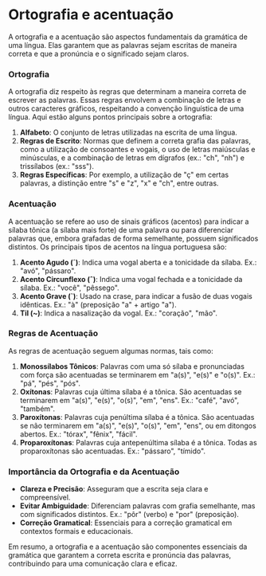 # Ortografia e acentuação
A ortografia e a acentuação são aspectos fundamentais da gramática de uma língua. Elas garantem que as palavras sejam escritas de maneira correta e que a pronúncia e o significado sejam claros.

### Ortografia
A ortografia diz respeito às regras que determinam a maneira correta de escrever as palavras. Essas regras envolvem a combinação de letras e outros caracteres gráficos, respeitando a convenção linguística de uma língua. Aqui estão alguns pontos principais sobre a ortografia:

1. **Alfabeto**: O conjunto de letras utilizadas na escrita de uma língua.
2. **Regras de Escrito**: Normas que definem a correta grafia das palavras, como a utilização de consoantes e vogais, o uso de letras maiúsculas e minúsculas, e a combinação de letras em dígrafos (ex.: "ch", "nh") e trissílabos (ex.: "sss").
3. **Regras Específicas**: Por exemplo, a utilização de "ç" em certas palavras, a distinção entre "s" e "z", "x" e "ch", entre outras.

### Acentuação
A acentuação se refere ao uso de sinais gráficos (acentos) para indicar a sílaba tônica (a sílaba mais forte) de uma palavra ou para diferenciar palavras que, embora grafadas de forma semelhante, possuem significados distintos. Os principais tipos de acentos na língua portuguesa são:

1. **Acento Agudo (´)**: Indica uma vogal aberta e a tonicidade da sílaba. Ex.: "avó", "pássaro".
2. **Acento Circunflexo (ˆ)**: Indica uma vogal fechada e a tonicidade da sílaba. Ex.: "você", "pêssego".
3. **Acento Grave (`)**: Usado na crase, para indicar a fusão de duas vogais idênticas. Ex.: "à" (preposição "a" + artigo "a").
4. **Til (~)**: Indica a nasalização da vogal. Ex.: "coração", "mão".

### Regras de Acentuação

As regras de acentuação seguem algumas normas, tais como:
1. **Monossílabos Tônicos**: Palavras com uma só sílaba e pronunciadas com força são acentuadas se terminarem em "a(s)", "e(s)" e "o(s)". Ex.: "pá", "pés", "pós".
2. **Oxítonas**: Palavras cuja última sílaba é a tônica. São acentuadas se terminarem em "a(s)", "e(s)", "o(s)", "em", "ens". Ex.: "café", "avó", "também".
3. **Paroxítonas**: Palavras cuja penúltima sílaba é a tônica. São acentuadas se não terminarem em "a(s)", "e(s)", "o(s)", "em", "ens", ou em ditongos abertos. Ex.: "tórax", "fênix", "fácil".
4. **Proparoxítonas**: Palavras cuja antepenúltima sílaba é a tônica. Todas as proparoxítonas são acentuadas. Ex.: "pássaro", "tímido".

### Importância da Ortografia e da Acentuação
- **Clareza e Precisão**: Asseguram que a escrita seja clara e compreensível.
- **Evitar Ambiguidade**: Diferenciam palavras com grafia semelhante, mas com significados distintos. Ex.: "pôr" (verbo) e "por" (preposição).
- **Correção Gramatical**: Essenciais para a correção gramatical em contextos formais e educacionais.

Em resumo, a ortografia e a acentuação são componentes essenciais da gramática que garantem a correta escrita e pronúncia das palavras, contribuindo para uma comunicação clara e eficaz.